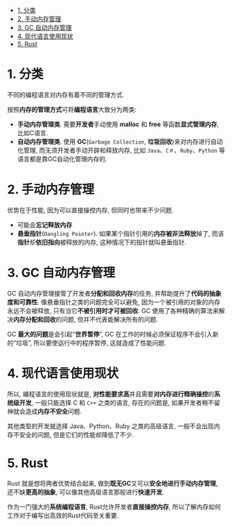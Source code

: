 
<!-- @import "[TOC]" {cmd="toc" depthFrom=1 depthTo=6 orderedList=false} -->

<!-- code_chunk_output -->

- [1. 分类](#1-分类)
- [2. 手动内存管理](#2-手动内存管理)
- [3. GC 自动内存管理](#3-gc-自动内存管理)
- [4. 现代语言使用现状](#4-现代语言使用现状)
- [5. Rust](#5-rust)

<!-- /code_chunk_output -->

# 1. 分类

不同的编程语言对内存有着不同的管理方式.

按照**内存的管理方式**可将**编程语言**大致分为两类: 

* **手动内存管理类**. 需要**开发者**手动使用 **malloc** 和 **free** 等函数**显式管理内存**, 比如C语言.
* **自动内存管理类**. 使用 **GC**(`Garbage Collection`, **垃圾回收**)来对内存进行自动化管理, 而无须开发者手动开辟和释放内存, 比如 `Java`、`C＃`、`Ruby`、`Python` 等语言都是靠GC自动化管理内存的.

# 2. 手动内存管理

优势在于性能, 因为可以直接操控内存, 但同时也带来不少问题.

* 可能会**忘记释放内存**
* **悬垂指针**(`Dangling Pointer`). 如果某个指针引用的**内存被非法释放**掉了, 而该**指针**却**依旧指向**被释放的内存, 这种情况下的指针就叫悬垂指针.

# 3. GC 自动内存管理

GC 自动内存管理接管了开发者**分配和回收内存**的任务, 并帮助提升了**代码的抽象度和可靠性**. 像悬垂指针之类的问题完全可以避免, 因为一个被引用的对象的内存永远不会被释放, 只有当它**不被引用时才可被回收**. GC 使用了各种精确的算法来解决**内存分配和回收**的问题, 但并不代表能解决所有的问题.

GC **最大的问题**是会引起“**世界暂停**”, GC 在工作的时候必须保证程序不会引入新的“垃圾”, 所以要使运行中的程序暂停, 这就造成了性能问题.

# 4. 现代语言使用现状

所以, 编程语言的使用现状就是, **对性能要求高**并且需要**对内存进行精确操控**的**系统级开发**, 一般只能选择 C 和 `C++` 之类的语言, 存在的问题是, 如果开发者稍不留神就会造成**内存不安全**问题.

其他类型的开发就选择 Java、Python、Ruby 之类的高级语言, 一般不会出现内存不安全的问题, 但是它们的性能却降低了不少.

# 5. Rust

Rust 就是想将两者优势结合起来, 做到**既无GC**又可以**安全地进行手动内存管理**, 还不缺**更高的抽象**, 可以像其他高级语言那般进行**快速开发**.

作为一门强大的**系统编程语言**, Rust允许开发者**直接操控内存**, 所以了解内存如何工作对于编写出高效的Rust代码至关重要.